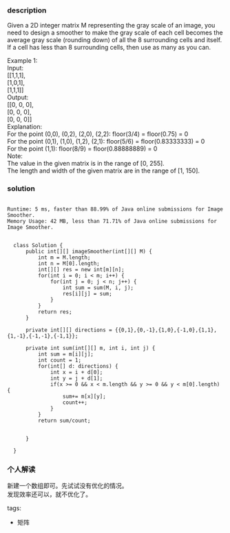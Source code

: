 ### description    
  Given a 2D integer matrix M representing the gray scale of an image, you need to design a smoother to make the gray scale of each cell becomes the average gray scale (rounding down) of all the 8 surrounding cells and itself. If a cell has less than 8 surrounding cells, then use as many as you can.  
    
  Example 1:  
  Input:  
  [[1,1,1],  
   [1,0,1],  
   [1,1,1]]  
  Output:  
  [[0, 0, 0],  
   [0, 0, 0],  
   [0, 0, 0]]  
  Explanation:  
  For the point (0,0), (0,2), (2,0), (2,2): floor(3/4) = floor(0.75) = 0  
  For the point (0,1), (1,0), (1,2), (2,1): floor(5/6) = floor(0.83333333) = 0  
  For the point (1,1): floor(8/9) = floor(0.88888889) = 0  
  Note:  
  The value in the given matrix is in the range of [0, 255].  
  The length and width of the given matrix are in the range of [1, 150].  
### solution    
```    
  
Runtime: 5 ms, faster than 88.99% of Java online submissions for Image Smoother.  
Memory Usage: 42 MB, less than 71.71% of Java online submissions for Image Smoother.  
  
  
  class Solution {  
      public int[][] imageSmoother(int[][] M) {  
          int m = M.length;  
          int n = M[0].length;  
          int[][] res = new int[m][n];  
          for(int i = 0; i < m; i++) {  
              for(int j = 0; j < n; j++) {  
                  int sum = sum(M, i, j);  
                  res[i][j] = sum;  
              }  
          }  
          return res;  
      }  
    
      private int[][] directions = {{0,1},{0,-1},{1,0},{-1,0},{1,1},{1,-1},{-1,-1},{-1,1}};  
        
      private int sum(int[][] m, int i, int j) {  
          int sum = m[i][j];  
          int count = 1;  
          for(int[] d: directions) {  
              int x = i + d[0];  
              int y = j + d[1];  
              if(x >= 0 && x < m.length && y >= 0 && y < m[0].length) {  
                  sum+= m[x][y];  
                  count++;  
              }  
          }  
          return sum/count;  
            
    
      }  
    
  }  
```    
    
### 个人解读    
  新建一个数组即可。先试试没有优化的情况。  
  发现效率还可以，就不优化了。  
    
tags:    
  -  矩阵  
